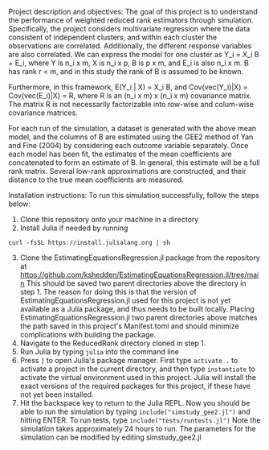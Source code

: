 Project description and objectives:
The goal of this project is to understand the performance of weighted
 reduced rank estimators through simulation.
Specifically, the project considers multivariate regression where 
the data consistent of independent clusters, and within each cluster 
the observations are correlated. Additionally, the different response 
variables are also correlated. We can express the model 
for one cluster as Y_i = X_i B + E_i, where Y is n_i x m, X is n_i x p,
B is p x m, and E_i is also n_i x m. B has rank r < m, and in this study 
the rank of B is assumed to be known.

Furthermore, in this framework, E(Y_i | X) = X_i B, 
and Cov(vec(Y_i)|X) = Cov(vec(E_i)|X) = R,
where R is an (n_i x m) x (n_i x m) covariance matrix. 
The matrix R is not necessarily factorizable into row-wise and 
colum-wise covariance matrices.

For each run of the simulation, a dataset is generated with the above 
mean model, and the columns of B are
estimated using the GEE2 method of Yan and Fine (2004) by 
considering each outcome variable separately.
Once each model has been fit, the estimates of the mean coefficients 
are concatenated to form an estimate of B. In general, this estimate 
will be a full rank matrix. Several low-rank approximations are constructed,
and their distance to the true mean coefficients are measured. 

Installation instructions:
To run this simulation successfully, follow the steps below:

1) Clone this repository onto your machine in a directory
2) Install Julia if needed by running 
```
curl -fsSL https://install.julialang.org | sh
```
3) Clone the EstimatingEquationsRegression.jl package from the repository at
   https://github.com/kshedden/EstimatingEquationsRegression.jl/tree/main
   This should be saved two parent directories above the directory in step 1.
   The reason for doing this is that the version of EstimatingEquationsRegression.jl used
   for this project is not yet available as a Julia package, and thus needs to be built
   locally. Placing EstimatingEquationsRegression.jl two parent directories above matches the path
   saved in this project's Manifest.toml and should minimize complications with building the package.
4) Navigate to the ReducedRank directory cloned in step 1.
5) Run Julia by typing `julia` into the command line
6) Press `]` to open Julia's package manager. First type `activate .` to activate a project in the current 
   directory, and then type `instantiate` to activate the virtual environment
   used in this project. Julia will install the exact versions of the required packages for this project,
   if these have not yet been installed.
8) Hit the backspace key to return to the Julia REPL. Now you should be able to run the simulation
   by typing `include("simstudy_gee2.jl")` and hitting ENTER. To run tests, type `include("tests/runtests.jl")`
   Note the simulation takes approximately 24 hours to run. The parameters for the simulation can be modified
   by editing simstudy_gee2.jl



